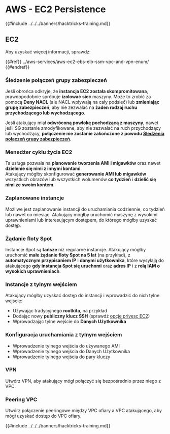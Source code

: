 # AWS - EC2 Persistence

{{#include ../../../banners/hacktricks-training.md}}

## EC2

Aby uzyskać więcej informacji, sprawdź:

{{#ref}}
../aws-services/aws-ec2-ebs-elb-ssm-vpc-and-vpn-enum/
{{#endref}}

### Śledzenie połączeń grupy zabezpieczeń

Jeśli obrońca odkryje, że **instancja EC2 została skompromitowana**, prawdopodobnie spróbuje **izolować** **sieć** maszyny. Może to zrobić za pomocą **Deny NACL** (ale NACL wpływają na cały podsieć) lub **zmieniając grupę zabezpieczeń**, aby nie zezwalać na **żaden rodzaj ruchu przychodzącego lub wychodzącego**.

Jeśli atakujący miał **odwróconą powłokę pochodzącą z maszyny**, nawet jeśli SG zostanie zmodyfikowane, aby nie zezwalać na ruch przychodzący lub wychodzący, **połączenie nie zostanie zakończone z powodu** [**Śledzenia połączeń grupy zabezpieczeń**](https://docs.aws.amazon.com/AWSEC2/latest/UserGuide/security-group-connection-tracking.html)**.**

### Menedżer cyklu życia EC2

Ta usługa pozwala na **planowanie** **tworzenia AMI i migawków** oraz nawet **dzielenie się nimi z innymi kontami**.\
Atakujący mógłby skonfigurować **generowanie AMI lub migawków** wszystkich obrazów lub wszystkich wolumenów **co tydzień** i **dzielić się nimi ze swoim kontem**.

### Zaplanowane instancje

Możliwe jest zaplanowanie instancji do uruchamiania codziennie, co tydzień lub nawet co miesiąc. Atakujący mógłby uruchomić maszynę z wysokimi uprawnieniami lub interesującym dostępem, do którego mógłby uzyskać dostęp.

### Żądanie floty Spot

Instancje Spot są **tańsze** niż regularne instancje. Atakujący mógłby uruchomić **małe żądanie floty Spot na 5 lat** (na przykład), z **automatycznym przypisaniem IP** i **danymi użytkownika**, które wysyłają do atakującego **gdy instancja Spot się uruchomi** oraz **adres IP** i z **rolą IAM o wysokich uprawnieniach**.

### Instancje z tylnym wejściem

Atakujący mógłby uzyskać dostęp do instancji i wprowadzić do nich tylne wejście:

- Używając tradycyjnego **rootkita**, na przykład
- Dodając nowy **publiczny klucz SSH** (sprawdź [opcje privesc EC2](../aws-privilege-escalation/aws-ec2-privesc.md))
- Wprowadzając tylne wejście do **Danych Użytkownika**

### **Konfiguracja uruchamiania z tylnym wejściem**

- Wprowadzenie tylnego wejścia do używanego AMI
- Wprowadzenie tylnego wejścia do Danych Użytkownika
- Wprowadzenie tylnego wejścia do pary kluczy

### VPN

Utwórz VPN, aby atakujący mógł połączyć się bezpośrednio przez niego z VPC.

### Peering VPC

Utwórz połączenie peeringowe między VPC ofiary a VPC atakującego, aby mógł uzyskać dostęp do VPC ofiary.

{{#include ../../../banners/hacktricks-training.md}}
